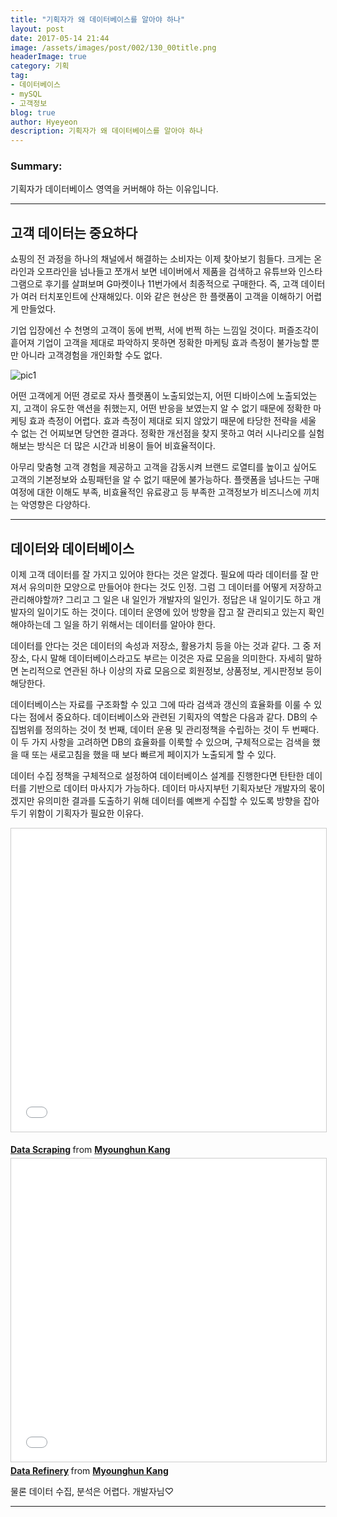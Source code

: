 ```yaml
---
title: "기획자가 왜 데이터베이스를 알아야 하나"
layout: post
date: 2017-05-14 21:44
image: /assets/images/post/002/130_00title.png
headerImage: true
category: 기획
tag:
- 데이터베이스
- mySQL
- 고객정보
blog: true
author: Hyeyeon
description: 기획자가 왜 데이터베이스를 알아야 하나
---
```


### Summary:

기획자가 데이터베이스 영역을 커버해야 하는 이유입니다.

---


## 고객 데이터는 중요하다

쇼핑의 전 과정을 하나의 채널에서 해결하는 소비자는 이제 찾아보기 힘들다. 크게는 온라인과 오프라인을 넘나들고 쪼개서 보면 네이버에서 제품을 검색하고 유튜브와 인스타그램으로 후기를 살펴보며 G마켓이나 11번가에서 최종적으로 구매한다. 즉, 고객 데이터가 여러 터치포인트에 산재해있다. 이와 같은 현상은 한 플랫폼이 고객을 이해하기 어렵게 만들었다.

기업 입장에선 수 천명의 고객이 동에 번쩍, 서에 번쩍 하는 느낌일 것이다. 퍼즐조각이 흩어져 기업이 고객을 제대로 파악하지 못하면 정확한 마케팅 효과 측정이 불가능할 뿐만 아니라 고객경험을 개인화할 수도 없다.

![pic1](https://cdn-images-1.medium.com/max/1600/1*HZjd1Y-4PM2BwI8oj1Jt3A.png)

어떤 고객에게 어떤 경로로 자사 플랫폼이 노출되었는지, 어떤 디바이스에 노출되었는지, 고객이 유도한 액션을 취했는지, 어떤 반응을 보였는지 알 수 없기 때문에 정확한 마케팅 효과 측정이 어렵다. 효과 측정이 제대로 되지 않았기 때문에 타당한 전략을 세울 수 없는 건 어찌보면 당연한 결과다. 정확한 개선점을 찾지 못하고 여러 시나리오를 실험해보는 방식은 더 많은 시간과 비용이 들어 비효율적이다.

아무리 맞춤형 고객 경험을 제공하고 고객을 감동시켜 브랜드 로열티를 높이고 싶어도 고객의 기본정보와 쇼핑패턴을 알 수 없기 때문에 불가능하다. 플랫폼을 넘나드는 구매 여정에 대한 이해도 부족, 비효율적인 유료광고 등 부족한 고객정보가 비즈니스에 끼치는 악영향은 다양하다.

---

## 데이터와 데이터베이스

이제 고객 데이터를 잘 가지고 있어야 한다는 것은 알겠다. 필요에 따라 데이터를 잘 만져서 유의미한 모양으로 만들어야 한다는 것도 인정. 그럼 그 데이터를 어떻게 저장하고 관리해야할까? 그리고 그 일은 내 일인가 개발자의 일인가. 정답은 내 일이기도 하고 개발자의 일이기도 하는 것이다. 데이터 운영에 있어 방향을 잡고 잘 관리되고 있는지 확인해야하는데 그 일을 하기 위해서는 데이터를 알아야 한다.

데이터를 안다는 것은 데이터의 속성과 저장소, 활용가치 등을 아는 것과 같다. 그 중 저장소, 다시 말해 데이터베이스라고도 부르는 이것은 자료 모음을 의미한다. 자세히 말하면 논리적으로 연관된 하나 이상의 자료 모음으로 회원정보, 상품정보, 게시판정보 등이 해당한다.

데이터베이스는 자료를 구조화할 수 있고 그에 따라 검색과 갱신의 효율화를 이룰 수 있다는 점에서 중요하다. 데이터베이스와 관련된 기획자의 역할은 다음과 같다. DB의 수집범위를 정의하는 것이 첫 번째, 데이터 운용 및 관리정책을 수립하는 것이 두 번째다. 이 두 가지 사항을 고려하면 DB의 효율화를 이룩할 수 있으며, 구체적으로는 검색을 했을 때 또는 새로고침을 했을 때 보다 빠르게 페이지가 노출되게 할 수 있다.

데이터 수집 정책을 구체적으로 설정하여 데이터베이스 설계를 진행한다면 탄탄한 데이터를 기반으로 데이터 마사지가 가능하다. 데이터 마사지부턴 기획자보단 개발자의 몫이겠지만 유의미한 결과를 도출하기 위해 데이터를 예쁘게 수집할 수 있도록 방향을 잡아두기 위함이 기획자가 필요한 이유다.

<p align="middle">
<iframe src="//www.slideshare.net/slideshow/embed_code/key/xZ9HhMXtcLY7g3" width="595" height="485" frameborder="0" marginwidth="0" marginheight="0" scrolling="no" style="border:1px solid #CCC; border-width:1px; margin-bottom:5px; max-width: 100%;" allowfullscreen> </iframe> <div style="margin-bottom:5px"> <strong> <a href="//www.slideshare.net/mhkang/data-scraping-75058079" title="Data Scraping" target="_blank">Data Scraping</a> </strong> from <strong><a target="_blank" href="https://www.slideshare.net/mhkang">Myounghun Kang</a></strong> </div>

<iframe src="//www.slideshare.net/slideshow/embed_code/key/3gZ60k0Glm3ZCd" width="595" height="485" frameborder="0" marginwidth="0" marginheight="0" scrolling="no" style="border:1px solid #CCC; border-width:1px; margin-bottom:5px; max-width: 100%;" allowfullscreen> </iframe> <div style="margin-bottom:5px"> <strong> <a href="//www.slideshare.net/mhkang/data-refinery" title="Data Refinery" target="_blank">Data Refinery</a> </strong> from <strong><a target="_blank" href="https://www.slideshare.net/mhkang">Myounghun Kang</a></strong> </div>
</p>
<figcaption class="caption">물론 데이터 수집, 분석은 어렵다. 개발자님♡</figcaption>

---
